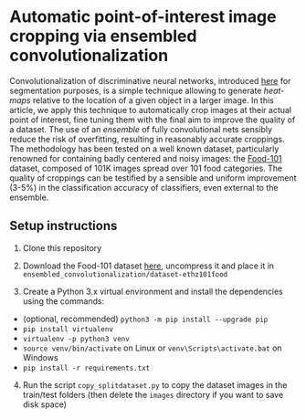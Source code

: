 # Automatic point-of-interest image cropping via ensembled convolutionalization

Convolutionalization of discriminative neural networks, introduced [here](https://www.vision.ee.ethz.ch/datasets_extra/food-101/) for segmentation purposes, is a simple technique allowing to generate _heat-maps_ relative to the location of a given object in a larger image. 
In this article, we apply this technique to automatically crop images at their actual point of interest, fine tuning them with the final aim to improve the quality of a dataset.
The use of an _ensemble_ of fully convolutional nets sensibly reduce the risk of overfitting, resulting in reasonably accurate croppings. The methodology has been tested on a well known dataset, particularly renowned for containing badly centered and noisy images: the [Food-101](https://www.vision.ee.ethz.ch/datasets_extra/food-101/) dataset, composed of 101K images spread over 101 food categories. The quality of croppings can be testified
by a sensible and uniform improvement (3-5%) in the classification accuracy of classifiers, even external to the ensemble.

## Setup instructions

1. Clone this repository

2. Download the Food-101 dataset [here](https://www.vision.ee.ethz.ch/datasets_extra/food-101/), uncompress it and place it in `ensembled_convolutionalization/dataset-ethz101food`

3. Create a Python 3.x virtual environment and install the dependencies using the commands:
  * (optional, recommended) `python3 -m pip install --upgrade pip`
  * `pip install virtualenv`
  * `virtualenv -p python3 venv`
  * `source venv/bin/activate` on Linux or `venv\Scripts\activate.bat` on Windows
  * `pip install -r requirements.txt`

4. Run the script `copy_splitdataset.py` to copy the dataset images in the train/test folders (then delete the `images` directory if you want to save disk space)